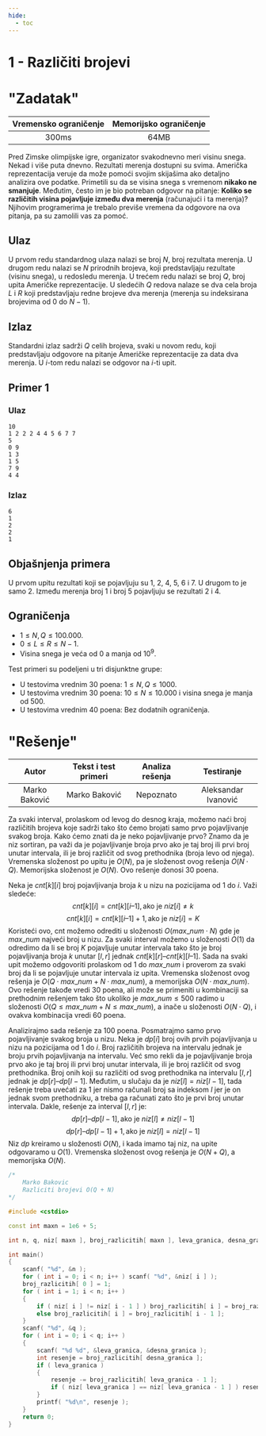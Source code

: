 ```yaml
---
hide:
  - toc
---
```


# 1 - Različiti brojevi

#  "Zadatak"

| Vremensko ograničenje | Memorijsko ograničenje |
|:-:|:-:|
| 300ms | 64MB |

Pred Zimske olimpijske igre, organizator svakodnevno meri visinu snega. Nekad i više puta dnevno. Rezultati merenja dostupni su svima. Američka reprezentacija veruje da može pomoći svojim skijašima ako detaljno analizira ove podatke. Primetili su da se visina snega s vremenom **nikako ne smanjuje**. Međutim, često im je bio potreban odgovor na pitanje: **Koliko se različitih visina pojavljuje između dva merenja** (računajući i ta merenja)? Njihovim programerima je trebalo previše vremena da odgovore na ova pitanja, pa su zamolili vas za pomoć.

## Ulaz
U prvom redu standardnog ulaza nalazi se broj $N$, broj rezultata merenja. U drugom redu nalazi se $N$ prirodnih brojeva, koji predstavljaju rezultate (visinu snega), u redosledu merenja. U trećem redu nalazi se broj $Q$, broj upita Američke reprezentacije. U sledećih $Q$ redova nalaze se dva cela broja $L$ i $R$ koji predstavljaju redne brojeve dva merenja (merenja su indeksirana brojevima od $0$ do $N-1$).

## Izlaz
Standardni izlaz sadrži $Q$ celih brojeva, svaki u novom redu, koji predstavljaju odgovore na pitanje Američke reprezentacije za data dva merenja. U $i$-tom redu nalazi se odgovor na $i$-ti upit.

## Primer 1
### Ulaz
```
10
1 2 2 2 4 4 5 6 7 7
5
0 9
1 3
1 5
7 9
4 4
```

### Izlaz
```
6
1
2
2
1
```

## Objašnjenja primera
U prvom upitu rezultati koji se pojavljuju su $1$, $2$, $4$, $5$, $6$ i $7$. U drugom to je samo $2$. Između merenja broj $1$ i broj $5$ pojavljuju se rezultati $2$ i $4$.

## Ograničenja

* $1 \leq N,Q \leq 100.000$.
* $0 \leq L \leq R \leq N-1$.
* Visina snega je veća od $0$ a manja od $10^9$.

Test primeri su podeljeni u tri disjunktne grupe:

* U testovima vrednim 30 poena: $1 \leq N, Q \leq 1000$.
* U testovima vrednim 30 poena: $10 \leq N \leq 10.000$ i visina snega je manja od 500.
* U testovima vrednim 40 poena: Bez dodatnih ograničenja.


#  "Rešenje"

| Autor | Tekst i test primeri | Analiza rеšenja | Testiranje |
|:-:|:-:|:-:|:-:|
| Marko Baković | Marko Baković | Nepoznato | Aleksandar Ivanović |

Za svaki interval, prolaskom od levog do desnog kraja, možemo naći broj različitih brojeva koje sadrži tako što ćemo brojati samo prvo pojavljivanje svakog broja. Kako ćemo znati da je neko pojavljivanje prvo? Znamo da je niz sortiran, pa važi da je pojavljivanje broja prvo ako je taj broj ili prvi broj unutar intervala, ili je broj različit od svog prethodnika (broja levo od njega). Vremenska složenost po upitu je $O(N)$, pa je složenost ovog rešenja $O(N\cdot Q)$. Memorijska složenost je $O(N)$. Ovo rešenje donosi $30$ poena.

Neka je $cnt[k][i]$ broj pojavljivanja broja $k$ u nizu na pozicijama od $1$ do $i$. Važi sledeće:
$$
cnt[k][i] = cnt[k][i–1], \text{ako je } niz[i] \neq k
$$
$$
cnt[k][i] = cnt[k][i–1] + 1, \text{ako je } niz[i] = K
$$
Koristeći ovo, cnt možemo odrediti u složenosti $O(max\_num\cdot N)$ gde je $max\_num$ najveći broj u nizu. Za svaki interval možemo u složenosti $O(1)$ da odredimo da li se broj $K$ pojavljuje unutar intervala tako što je broj pojavljivanja broja $k$ unutar $[l, r]$ jednak $cnt[k][r] – cnt[k][l–1]$. Sada na svaki upit možemo odgovoriti prolaskom od $1$ do $max\_num$ i proverom za svaki broj da li se pojavljuje unutar intervala iz upita. Vremenska složenost ovog rešenja je $O(Q\cdot max\_num + N\cdot max\_num)$, a memorijska $O(N\cdot max\_num)$. Ovo rešenje takođe vredi $30$ poena, ali može se primeniti u kombinaciji sa prethodnim rešenjem tako što ukoliko je $max\_num \leq 500$ radimo u složenosti $O(Q\leq max\_num + N\leq max\_num)$, a inače u složenosti $O(N\cdot Q)$, i ovakva kombinacija vredi $60$ poena.

Analizirajmo sada rešenje za $100$ poena. Posmatrajmo samo prvo pojavljivanje svakog broja u nizu. Neka je $dp[i]$ broj ovih prvih pojavljivanja u nizu na pozicijama od $1$ do $i$. Broj različitih brojeva na intervalu jednak je broju prvih pojavljivanja na intervalu. Već smo rekli da je pojavljivanje broja prvo ako je taj broj ili prvi broj unutar intervala, ili je broj različit od svog prethodnika. Broj onih koji su različiti od svog prethodnika na intervalu $[l, r]$ jednak je $dp[r] – dp[l-1]$. Međutim, u slučaju da je $niz[l] = niz[l-1]$, tada rešenje treba uvećati za $1$ jer nismo računali broj sa indeksom $l$ jer je on jednak svom prethodniku, a treba ga računati zato što je prvi broj unutar intervala. Dakle, rešenje za interval $[l, r]$ je:
$$
dp[r] – dp[l-1], \text{ako je } niz[l] \neq niz[l-1]
$$
$$
dp[r] – dp[l-1] + 1, \text{ako je } niz[l] = niz[l-1]
$$
Niz $dp$ kreiramo u složenosti $O(N)$, i kada imamo taj niz, na upite odgovaramo u $O(1)$. Vremenska složenost ovog rešenja je $O(N + Q)$, a memorijska $O(N)$.

``` cpp title="01_razliciti_brojevi.cpp" linenums="1"
/*
    Marko Bakovic
    Razliciti brojevi O(Q + N)
*/

#include <cstdio>

const int maxn = 1e6 + 5;

int n, q, niz[ maxn ], broj_razlicitih[ maxn ], leva_granica, desna_granica;

int main()
{
    scanf( "%d", &n );
    for ( int i = 0; i < n; i++ ) scanf( "%d", &niz[ i ] );
    broj_razlicitih[ 0 ] = 1;
    for ( int i = 1; i < n; i++ )
    {
        if ( niz[ i ] != niz[ i - 1 ] ) broj_razlicitih[ i ] = broj_razlicitih[ i - 1 ] + 1;
        else broj_razlicitih[ i ] = broj_razlicitih[ i - 1 ];
    }
    scanf( "%d", &q );
    for ( int i = 0; i < q; i++ )
    {
        scanf( "%d %d", &leva_granica, &desna_granica );
        int resenje = broj_razlicitih[ desna_granica ];
        if ( leva_granica )
        {
            resenje -= broj_razlicitih[ leva_granica - 1 ];
            if ( niz[ leva_granica ] == niz[ leva_granica - 1 ] ) resenje++;
        }
        printf( "%d\n", resenje );
    }
    return 0;
}

```
